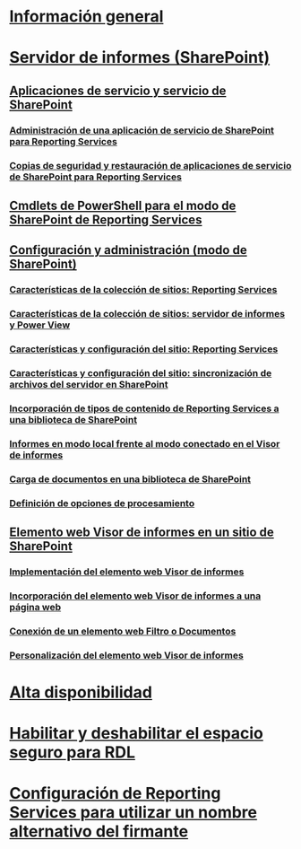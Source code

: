 # [Información general](reporting-services-report-server.md)  
# [Servidor de informes (SharePoint)](reporting-services-report-server-sharepoint-mode.md)  
## [Aplicaciones de servicio y servicio de SharePoint](reporting-services-sharepoint-service-and-service-applications.md)  
### [Administración de una aplicación de servicio de SharePoint para Reporting Services](manage-a-reporting-services-sharepoint-service-application.md)  
### [Copias de seguridad y restauración de aplicaciones de servicio de SharePoint para Reporting Services](backup-and-restore-reporting-services-sharepoint-service-applications.md)  
## [Cmdlets de PowerShell para el modo de SharePoint de Reporting Services](powershell-cmdlets-for-reporting-services-sharepoint-mode.md)  
## [Configuración y administración (modo de SharePoint)](configuration-and-administration-of-a-report-server.md)  
### [Características de la colección de sitios: Reporting Services](site-collection-features-reporting-services.md)  
### [Características de la colección de sitios: servidor de informes y Power View](site-collection-features-report-server-and-power-view.md)  
### [Características y configuración del sitio: Reporting Services](site-settings-and-features-reporting-services.md)  
### [Características y configuración del sitio: sincronización de archivos del servidor en SharePoint](activate-the-report-server-file-sync-feature-in-sharepoint-ca.md)  
### [Incorporación de tipos de contenido de Reporting Services a una biblioteca de SharePoint](add-reporting-services-content-types-to-a-sharepoint-library.md)  
### [Informes en modo local frente al modo conectado en el Visor de informes](local-mode-vs-connected-mode-reports-in-the-report-viewer.md)  
### [Carga de documentos en una biblioteca de SharePoint](upload-documents-to-a-sharepoint-library-reporting-services-in-sharepoint-mode.md)  
### [Definición de opciones de procesamiento](set-processing-options-reporting-services-in-sharepoint-integrated-mode.md)  
## [Elemento web Visor de informes en un sitio de SharePoint](report-viewer-web-part-on-a-sharepoint-site.md)  
### [Implementación del elemento web Visor de informes](deploy-report-viewer-web-part.md)
### [Incorporación del elemento web Visor de informes a una página web](add-report-viewer-web-part-to-page.md)
### [Conexión de un elemento web Filtro o Documentos](connect-filter-or-documents-web-part-sharepoint-integrated-mode.md)  
### [Personalización del elemento web Visor de informes](customize-the-report-viewer-web-part.md)  
# [Alta disponibilidad](high-availability-reporting-services.md)  
# [Habilitar y deshabilitar el espacio seguro para RDL](enable-and-disable-rdl-sandboxing.md)  
# [Configuración de Reporting Services para utilizar un nombre alternativo del firmante](configure-reporting-services-to-use-a-subject-alternative-name.md)  
